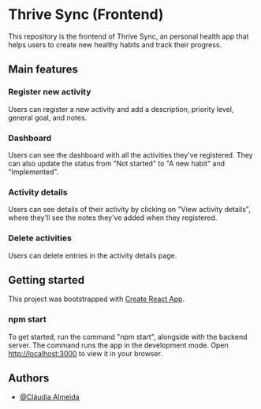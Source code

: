 # Thrive Sync (Frontend)

This repository is the frontend of Thrive Sync, an personal health app that helps users to create new healthy habits and track their progress.

## Main features

### Register new activity

Users can register a new activity and add a description, priority level, general goal, and notes.

### Dashboard

Users can see the dashboard with all the activities they've registered. They can also update the status from "Not started" to "A new habit" and "Implemented".

### Activity details

Users can see details of their activity by clicking on "View activity details", where they'll see the notes they've added when they registered.

### Delete activities

Users can delete entries in the activity details page.

## Getting started

This project was bootstrapped with [Create React App](https://github.com/facebook/create-react-app).

### npm start

To get started, run the command "npm start", alongside with the backend server.
The command runs the app in the development mode.
Open [http://localhost:3000](http://localhost:3000) to view it in your browser.

## Authors

- [@Cláudia Almeida](https://github.com/claudiaalmeidavs)